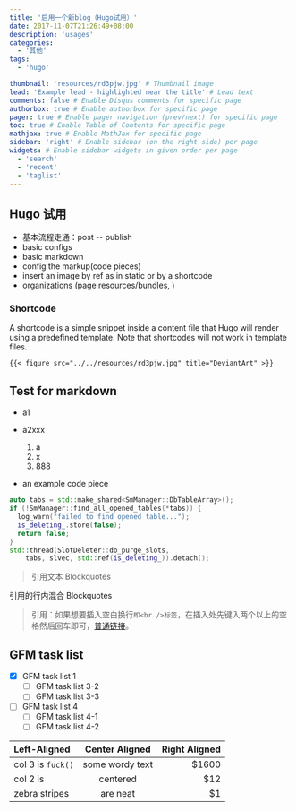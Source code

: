 ```yaml
---
title: '启用一个新blog（Hugo试用）'
date: 2017-11-07T21:26:49+08:00
description: 'usages'
categories:
  - '其他'
tags:
  - 'hugo'

thumbnail: 'resources/rd3pjw.jpg' # Thumbnail image
lead: 'Example lead - highlighted near the title' # Lead text
comments: false # Enable Disqus comments for specific page
authorbox: true # Enable authorbox for specific page
pager: true # Enable pager navigation (prev/next) for specific page
toc: true # Enable Table of Contents for specific page
mathjax: true # Enable MathJax for specific page
sidebar: 'right' # Enable sidebar (on the right side) per page
widgets: # Enable sidebar widgets in given order per page
  - 'search'
  - 'recent'
  - 'taglist'
---
```


## Hugo 试用

- 基本流程走通：post -- publish
- basic configs
- basic markdown
- config the markup(code pieces)
- insert an image by ref as in static or by a shortcode
- organizations (page resources/bundles, )

### Shortcode

A shortcode is a simple snippet inside a content file that Hugo will render using a predefined template. Note that shortcodes will not work in template files.

```
{{< figure src="../../resources/rd3pjw.jpg" title="DeviantArt" >}}
```

## Test for markdown

- a1
- a2xxx

  1. a
  1. x
  1. 888

- an example code piece

```c++
auto tabs = std::make_shared<SmManager::DbTableArray>();
if (!SmManager::find_all_opened_tables(*tabs)) {
  log_warn("failed to find opened table...");
  is_deleting_.store(false);
  return false;
}
std::thread(SlotDeleter::do_purge_slots,
    tabs, slvec, std::ref(is_deleting_)).detach();
```

> 引用文本 Blockquotes

引用的行内混合 Blockquotes

> 引用：如果想要插入空白换行`即<br />标签`，在插入处先键入两个以上的空格然后回车即可，[普通链接]("/")。

## GFM task list

- [x] GFM task list 1
  - [ ] GFM task list 3-2
  - [ ] GFM task list 3-3
- [ ] GFM task list 4
  - [ ] GFM task list 4-1
  - [ ] GFM task list 4-2

| Left-Aligned      | Center Aligned  | Right Aligned |
| :---------------- | :-------------: | ------------: |
| col 3 is `fuck()` | some wordy text |         $1600 |
| col 2 is          |    centered     |           $12 |
| zebra stripes     |    are neat     |            $1 |
